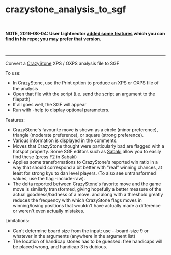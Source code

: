 # crazystone_analysis_to_sgf

<br>

**NOTE, 2016-08-04: User Lightvector [added some features](https://github.com/lightvector/crazystone_analysis_to_sgf) which you can find in his repo; you may prefer that version.**

<br>

----

Convert a [CrazyStone](http://www.remi-coulom.fr/CrazyStone/) XPS / OXPS analysis file to SGF

To use:

* In CrazyStone, use the Print option to produce an XPS or OXPS file of the analysis
* Open that file with the script (i.e. send the script an argument to the filepath)
* If all goes well, the SGF will appear
* Run with -help to display optional parameters.

Features:

* CrazyStone's favourite move is shown as a circle (minor preference), triangle (moderate preference), or square (strong preference).
* Various information is displayed in the comments.
* Moves that CrazyStone thought were particularly bad are flagged with a hotspot property. Some SGF editors such as [Sabaki](https://github.com/yishn/Sabaki) allow you to easily find these (press F2 in Sabaki)
* Applies some transformations to CrazyStone's reported win ratio in a way that should correspond a bit better with "real" winning chances, at least for strong kyu to dan level players. (To also see untransformed values, use the flag -include-raw).
* The delta reported between CrazyStone's favorite move and the game move is similarly transformed, giving hopefully a better measure of the actual goodness/badness of a move. and along with a threshold greatly reduces the frequency with which CrazyStone flags moves in winning/losing positions that wouldn't have actually made a difference or weren't even actually mistakes.

Limitations:

* Can't determine board size from the input; use --board-size 9 or whatever in the arguments (anywhere in the argument list)
* The location of handicap stones has to be guessed: free handicaps will be placed wrong, and handicap 3 is dubious.
